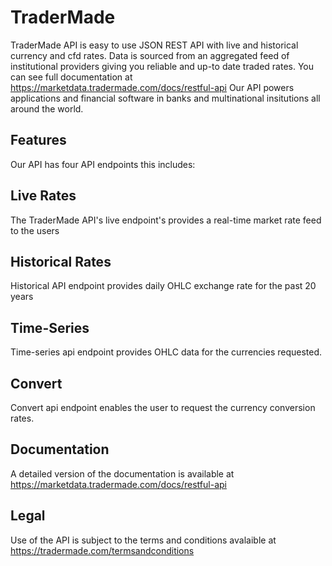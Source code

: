 # TraderMade

TraderMade API is easy to use JSON REST API with live and historical currency and cfd rates. Data is sourced from an aggregated feed of institutional providers giving you reliable and up-to date traded rates. You can see full documentation at https://marketdata.tradermade.com/docs/restful-api
Our API powers applications and financial software in banks and multinational insitutions all around the world.

## Features
Our API has four API endpoints this includes:

## Live Rates
The TraderMade API's live endpoint's provides a real-time market rate feed to the users

## Historical Rates
Historical API endpoint provides daily OHLC exchange rate for the past 20 years

## Time-Series
Time-series api endpoint provides OHLC data for the currencies requested.

## Convert
Convert api endpoint enables the user to request the currency conversion rates.

## Documentation
A detailed version of the documentation is available at https://marketdata.tradermade.com/docs/restful-api

## Legal
Use of the API is subject to the terms and conditions avalaible at https://tradermade.com/termsandconditions
